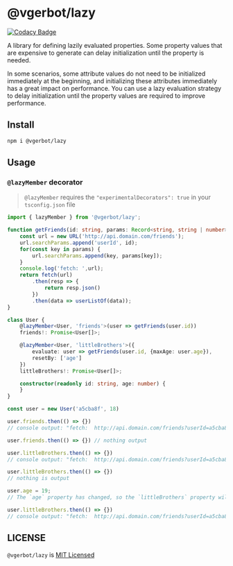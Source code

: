 # @vgerbot/lazy

[![Codacy Badge](https://api.codacy.com/project/badge/Grade/a18d69efa9594d969fb51fad51557729)](https://app.codacy.com/gh/y1j2x34/lazy?utm_source=github.com&utm_medium=referral&utm_content=y1j2x34/lazy&utm_campaign=Badge_Grade_Settings)

A library for defining lazily evaluated properties.
Some property values that are expensive to generate can delay initialization until the property is needed.

In some scenarios, some attribute values do not need to be initialized immediately at the beginning,
and initializing these attributes immediately has a great impact on performance.
You can use a lazy evaluation strategy to delay initialization until the property values are required to improve performance.

## Install

```bash
npm i @vgerbot/lazy
```

## Usage


### `@lazyMember` decorator

>
> `@lazyMember` requires the `"experimentalDecorators": true` in your `tsconfig.json` file
>

```ts
import { lazyMember } from '@vgerbot/lazy';

function getFriends(id: string, params: Record<string, string | number> = {}): Promise<User[]> {
    const url = new URL('http://api.domain.com/friends');
    url.searchParams.append('userId', id);
    for(const key in params) {
        url.searchParams.append(key, params[key]);
    }
    console.log('fetch: ',url);
    return fetch(url)
        .then(resp => {
            return resp.json()
        })
        .then(data => userListOf(data));
}

class User {
    @lazyMember<User, 'friends'>(user => getFriends(user.id))
    friends!: Promise<User[]>;

    @lazyMember<User, 'littleBrothers'>({
        evaluate: user => getFriends(user.id, {maxAge: user.age}),
        resetBy: ['age']
    })
    littleBrothers!: Promise<User[]>;

    constructor(readonly id: string, age: number) {
    }
}

const user = new User('a5cba8f', 18)

user.friends.then(() => {})
// console output: "fetch:  http://api.domain.com/friends?userId=a5cba8f"

user.friends.then(() => {}) // nothing output

user.littleBrothers.then(() => {})
// console output: "fetch:  http://api.domain.com/friends?userId=a5cba8f&maxAge=18"

user.littleBrothers.then(() => {})
// nothing is output

user.age = 19;
// The `age` property has changed, so the `littleBrothers` property will also be reset.

user.littleBrothers.then(() => {})
// console output: "fetch:  http://api.domain.com/friends?userId=a5cba8f&maxAge=19"

```

## LICENSE

`@vgerbot/lazy` is [MIT Licensed](https://github.com/y1j2x34/lazy/blob/master/LICENSE)
